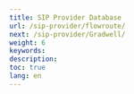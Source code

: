 ```yaml
---
title: SIP Provider Database
url: /sip-provider/flowroute/
next: /sip-provider/Gradwell/
weight: 6
keywords:
description:
toc: true
lang: en
---
```


